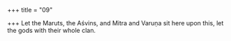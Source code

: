 +++
title = "09"

+++
Let the Maruts, the Aśvins, and Mitra and Varuṇa sit here upon this, let the gods with their whole clan.  
